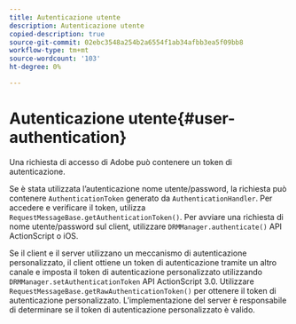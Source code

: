 ```yaml
---
title: Autenticazione utente
description: Autenticazione utente
copied-description: true
source-git-commit: 02ebc3548a254b2a6554f1ab34afbb3ea5f09bb8
workflow-type: tm+mt
source-wordcount: '103'
ht-degree: 0%

---
```


# Autenticazione utente{#user-authentication}

Una richiesta di accesso di Adobe può contenere un token di autenticazione.

Se è stata utilizzata l’autenticazione nome utente/password, la richiesta può contenere `AuthenticationToken` generato da `AuthenticationHandler`. Per accedere e verificare il token, utilizza `RequestMessageBase.getAuthenticationToken()`. Per avviare una richiesta di nome utente/password sul client, utilizzare `DRMManager.authenticate()` API ActionScript o iOS.

Se il client e il server utilizzano un meccanismo di autenticazione personalizzato, il client ottiene un token di autenticazione tramite un altro canale e imposta il token di autenticazione personalizzato utilizzando `DRMManager.setAuthenticationToken` API ActionScript 3.0. Utilizzare `RequestMessageBase.getRawAuthenticationToken()` per ottenere il token di autenticazione personalizzato. L’implementazione del server è responsabile di determinare se il token di autenticazione personalizzato è valido.
